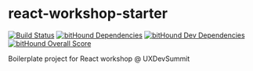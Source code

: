 react-workshop-starter
====

[![Build Status](https://travis-ci.org/danecando/react-workshop-starter.svg)](https://travis-ci.org/danecando/react-workshop-starter) [![bitHound Dependencies](https://www.bithound.io/github/danecando/react-workshop-starter/badges/dependencies.svg)](https://www.bithound.io/github/danecando/react-workshop-starter/master/dependencies/npm) [![bitHound Dev Dependencies](https://www.bithound.io/github/danecando/react-workshop-starter/badges/devDependencies.svg)](https://www.bithound.io/github/danecando/react-workshop-starter/master/dependencies/npm) [![bitHound Overall Score](https://www.bithound.io/github/danecando/react-workshop-starter/badges/score.svg)](https://www.bithound.io/github/danecando/react-workshop-starter)

Boilerplate project for React workshop @ UXDevSummit
